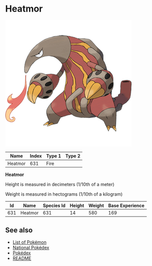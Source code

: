 # Heatmor


![Heatmor](images/631.png)

| **Name** | **Index** | **Type 1** | **Type 2** |
|----|----|----|----|
| Heatmor | 631 | Fire  |  |

**Heatmor** 


Height is measured in decimeters (1/10th of a meter)

Weight is measured in hectograms (1/10th of a kilogram)

| **Id** | **Name** | **Species Id** | **Height** | **Weight** | **Base Experience** |
|--------|----------|----------------|------------|------------|---------------------|
| 631 | Heatmor | 631 | 14 | 580 | 169 |


## See also

- [List of Pokémon](../pokemon.md)
- [National Pokédex](../national_pokedex.md)
- [Pokédex](../pokedex.md)
- [README](../README.md)
